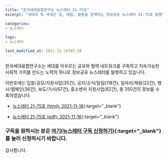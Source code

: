 ```yaml
---
title: "한국세대융합연구소 뉴스레터 21-75호"
excerpt: "세대내 및 세대간 일, 배움, 활동을 함께하는 정보공유 뉴스레터 21-75호 발행" 

categories:
- 뉴스레터

tags:
- 뉴스레터

last_modified_at: 2021-11-16T05:10
---
```


한국세대융합연구소는 세대를 아우르는 공유와 협력 네트워크를 구축하고 지속가능한 사회적 가치를 만드는 노력의 하나로 정보공유 뉴스레터를 발행하고 있습니다.

이번호에는 입찰/공모/지원사업(35건), 공지/소식/알림(118건), 일자리/채용(22건), 행사/캠페인(36건), 보도/기사(57건), 중소벤처 지원사업(82건), 총 350건의 정보를 수록하였습니다.

* [뉴스레터 21-75호 (html): 2021-11-16](https://gcrcenter.github.io/assets/htmls/gcrc_news_letter_20211116.html){:target="_blank"}

* [뉴스레터 21-75호 (pdf): 2021-11-16](https://gcrcenter.github.io/assets/pdfs/news_letter_20211116.pdf){:target="_blank"}


### 구독을 원하시는 분은 [여기(뉴스레터 구독 신청하기)](https://forms.gle/MJ5gVHCdunBXXWVB7){:target="_blank"} 를 눌러 신청하시기 바랍니다.


감사합니다.